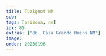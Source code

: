 ```yaml
---
title: Tuzigoot NM
sub: 
tags: [arizona, nm]
idx: 85
extras: ["86. Casa Grande Ruins NM"]
image: 
order: 20230196
---
```

